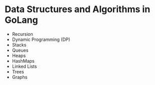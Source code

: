 # Data Structures and Algorithms in GoLang

- Recursion
- Dynamic Programming (DP)
- Stacks
- Queues
- Heaps
- HashMaps
- Linked Lists
- Trees
- Graphs


